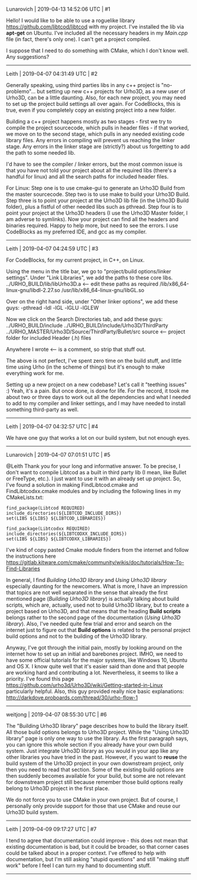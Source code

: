 Lunarovich | 2019-04-13 14:52:06 UTC | #1

Hello! I would like to be able to use a roguelike library https://github.com/libtcod/libtcod with my project. I've installed the lib via **apt-get** on Ubuntu. I've included all the necessary headers in my *Main.cpp* file (in fact, there's only one). I can't get a project compiled. 

I suppose that I need to do something with CMake, which I don't know well. Any suggestions?

-------------------------

Leith | 2019-04-07 04:31:49 UTC | #2

Generally speaking, using third parties libs in any c++ project is "no-problemo"... but setting up new c++ projects for Urho3D, as a new user of Urho3D, can be a little daunting. Also, for each new project, you may need to set up the project build settings all over again. For CodeBlocks, this is true, even if you completely copy an existing project into a new folder.

Building a c++ project happens mostly as two stages - first we try to compile the project sourcecode, which pulls in header files - if that worked, we move on to the second stage, which pulls in any needed existing code library files. 
Any errors in compiling will prevent us reaching the linker stage. 
Any errors in the linker stage are (strictly?) about us forgetting to add the path to some needed lib.

I'd have to see the compiler / linker errors, but the most common issue is that you have not told your project about all the required libs (there's a handful for linux) and all the search paths for included header files.

For Linux:
Step one is to use cmake-gui to generate an Urho3D Build from the master sourcecode.
Step two is to use make to build your Urho3D Build.
Step three is to point your project at the Urho3D lib file (in the Urho3D Build folder), plus a fistful of other needed libs such as pthread.
Step four is to point your project at the Urho3D headers (I use the Urho3D Master folder, I am adverse to symlinks).
Now your project can find all the headers and binaries required.
Happy to help more, but need to see the errors. I use CodeBlocks as my preferred IDE, and gcc as my compiler.

-------------------------

Leith | 2019-04-07 04:24:59 UTC | #3

For CodeBlocks, for my current project, in C++, on Linux.

Using the menu in the title bar, we go to "project/build options/linker settings".
Under "Link Libraries", we add the paths to these core libs.
../URHO_BUILD/lib/libUrho3D.a  <-- edit these paths as required
/lib/x86_64-linux-gnu/libdl-2.27.so
/usr/lib/x86_64-linux-gnu/libGL.so

Over on the right hand side, under "Other linker options", we add these guys:
-pthread
-ldl
-lGL
-lGLU
-lGLEW

Now we click on the Search Directories tab, and add these guys:
../URHO_BUILD/include
../URHO_BUILD/include/Urho3D/ThirdParty
../URHO_MASTER/Urho3D/Source/ThirdParty/Bullet/src
source <-- project folder for included Header (.h) files

Anywhere I wrote <-- is a comment, so strip that stuff out.

The above is not perfect, I've spent zero time on the build stuff, and little time using Urho (in the scheme of things) but it's enough to make everything work for me.

Setting up a new project on a new codebase? Let's call it "teething issues" :) Yeah, it's a pain. But once done, is done for life.
For the record, it took me about two or three days to work out all the dependencies and what I needed to add to my compiler and linker settings, and I may have needed to install something third-party as well.

-------------------------

Leith | 2019-04-07 04:32:57 UTC | #4

We have one guy that works a lot on our build system, but not enough eyes.

-------------------------

Lunarovich | 2019-04-07 07:01:51 UTC | #5

@Leith Thank you for your long and informative answer. To be precise, I don't want to compile Libtcod as a built in third party lib (I mean, like Bullet or FreeType, etc.). I just want to use it with an already set up project. So, I've found a solution in making FindLibtcod.cmake and FindLibtcodxx.cmake modules and by including the following lines in my CMakeLists.txt:

    find_package(Libtcod REQUIRED)
    include_directories(${LIBTCOD_INCLUDE_DIRS})
    set(LIBS ${LIBS} ${LIBTCOD_LIBRARIES})

    find_package(Libtcodxx REQUIRED)
    include_directories(${LIBTCODXX_INCLUDE_DIRS})
    set(LIBS ${LIBS} ${LIBTCODXX_LIBRARIES})

I've kind of copy pasted Cmake module finders from the internet and follow the instructions here https://gitlab.kitware.com/cmake/community/wikis/doc/tutorials/How-To-Find-Libraries

In general, I find *Building Urho3D library* and *Using Urho3D library* especially daunting for the newcomers. What is more, I have an impression that topics are not well separated in the sense that already the first mentioned page (*Building Urho3D library*) is actually talking about build scripts, which are, actually, used not to build Urho3D library, but to create a project based on Urho3D, and that means that the heading **Build scripts** belongs rather to the second page of the documentation (*Using Urho3D library*). Also, I've needed quite few trial and error and search on the internet just to figure out that **Build options** is related to the personal project build options and not to the building of the Urho3D library. 

Anyway, I've got through the initial pain, mostly by looking around on the internet how to set up an initial and barebones project. IMHO, we need to have some official tutorials for the major systems, like Windows 10, Ubuntu and OS X. I know quite well that it's easier said than done and that people are working hard and contributing a lot. Nevertheless, it seems to like a priority. I've found this page https://github.com/urho3d/Urho3D/wiki/Getting-started-in-Linux particularly helpful. Also, this guy provided really nice basic explanations: http://darkdove.proboards.com/thread/30/urho-flow-1

-------------------------

weitjong | 2019-04-07 08:55:30 UTC | #6

The "Building Urho3D library" page describes how to build the library itself. All those build options belongs to Urho3D project. While the "Using Urho3D library" page is only one way to use the library. As the first paragraph says, you can ignore this whole section if you already have your own build system. Just integrate Urho3D library as you would in your app like any other libraries you have tried in the past. However, if you want to **reuse** the build system of the Urho3D project in your own downstream project, only then you need to read that section. Some of the existing build options are then suddenly becomes available for your build, but some are not relevant for downstream project still because  remember those build options really belong to Urho3D project in the first place.

We do not force you to use CMake in your own project. But of course, I personally only provide support for those that use CMake and reuse our Urho3D build system.

-------------------------

Leith | 2019-04-09 09:17:27 UTC | #7

I tend to agree that documentation could improve - this does not mean that existing documentation is bad, but it could be broader, so that corner cases could be talked about in a proper context. I've offered to help with documentation, but I'm still asking "stupid questions" and still "making stuff work" before I feel I can turn my hand to documenting stuff.

-------------------------

